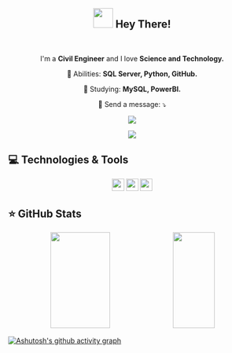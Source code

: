 <span align="center">

## <img src="https://i.imgur.com/0hdZ65D.gif" width="40px"> Hey There!</h2>

</span>

<br>
<p align="center">
  I'm a <strong>Civil Engineer</strong> and I love <strong>Science and Technology.</strong></p>

<p align="center">
  💼 Abilities: <strong>SQL Server, Python, GitHub.</strong>
</p>

<p align="center">
  🚀  Studying: <strong>MySQL, PowerBI.</strong>
</p>

<p align="center">
  💌 Send a message: ⤵️
</p>

<p align="center">
 <a href="https://www.linkedin.com/in/lauraribeiroflorio" alt="Linkedin">
  <img src="https://img.shields.io/badge/-Linkedin-0e76a8?style=flat-square&logo=Linkedin&logoColor=white&link=https://www.linkedin.com/in/lauraribeiroflorio" /></a>
</p> 


<p align="center">
 <a href="mailto:lauraflorio2003@gmail.com?subject=subject text">
  <img src="https://img.shields.io/badge/Gmail-D14836?style=for-the-badge&logo=gmail&logoColor=white" /></a>
</p> 


## 💻 Technologies & Tools

<p align="center">
  
 
<img src="https://img.shields.io/badge/-GitHub-181717?style=flat-square&logo=github" height="25"/>
<img src="https://img.shields.io/badge/-Firebase-%23F7DF1E.svg?style=flat-square&logo=firebase&logoColor=white" height="25"/>
<img src="https://img.shields.io/badge/-Python-FFD43B?style=for-the-badge&logo=python&logoColor=blue" height="25"/>
</p>

## ⭐ GitHub Stats

<div align = "center">
  <img width="49%" height="195px" src = "https://github-readme-stats.vercel.app/api?username=lauraflorio&show_icons=true&count_private=true&hide_border=true&title_color=772E25&icon_color=772E25&text_color=f3dfc1&bg_color=0d1117">
  <img width="41%" height="195px" src = "https://github-readme-stats.vercel.app/api/top-langs/?username=lauraflorio&layout=compact&hide_border=true&title_color=772E25&icon_color=772E25&text_color=f3dfc1&bg_color=0d1117">
</div>

[![Ashutosh's github activity graph](https://github-readme-activity-graph.cyclic.app/graph?username=LauraFlorio&bg_color=0d1117&color=f3dfc1&line=F06543&point=104911&area=true&hide_border=true)](https://github.com/ashutosh00710/github-readme-activity-graph)
